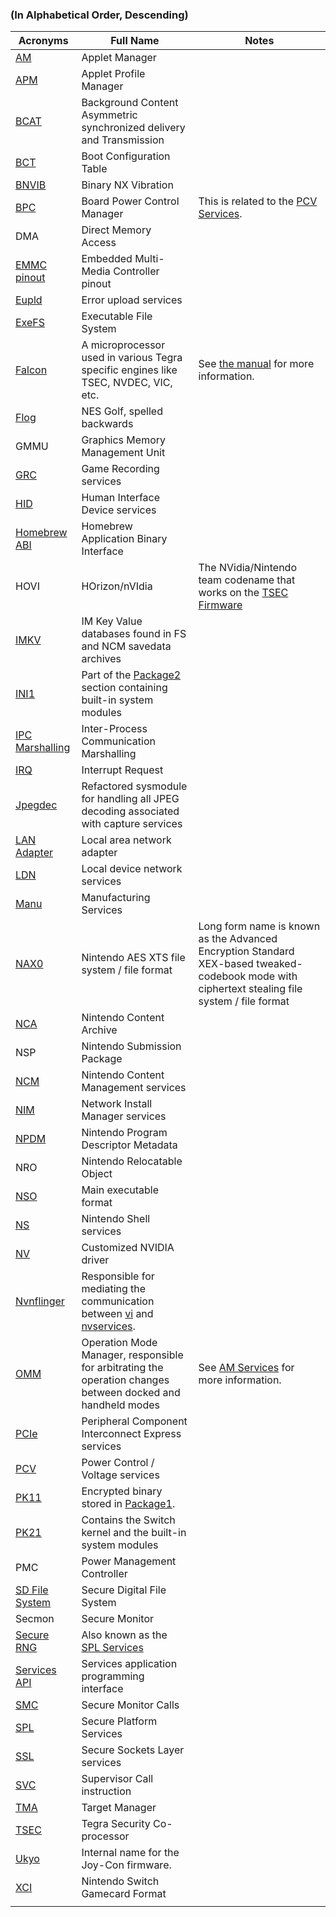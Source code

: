 ### (In Alphabetical Order, Descending)

| Acronyms                                                                   | Full Name                                                                                                                                 | Notes                                                                                                                                          |
| -------------------------------------------------------------------------- | ----------------------------------------------------------------------------------------------------------------------------------------- | ---------------------------------------------------------------------------------------------------------------------------------------------- |
| [AM](AM%20services.md "wikilink")                                          | Applet Manager                                                                                                                            |                                                                                                                                                |
| [APM](APM%20services.md "wikilink")                                        | Applet Profile Manager                                                                                                                    |                                                                                                                                                |
| [BCAT](BCAT%20services.md "wikilink")                                      | Background Content Asymmetric synchronized delivery and Transmission                                                                      |                                                                                                                                                |
| [BCT](BCT.md "wikilink")                                                   | Boot Configuration Table                                                                                                                  |                                                                                                                                                |
| [BNVIB](BNVIB.md "wikilink")                                               | Binary NX Vibration                                                                                                                       |                                                                                                                                                |
| [BPC](BPC%20services.md "wikilink")                                        | Board Power Control Manager                                                                                                               | This is related to the [PCV Services](PCV%20services#bpc.md##bpc "wikilink").                                                                  |
| DMA                                                                        | Direct Memory Access                                                                                                                      |                                                                                                                                                |
| [EMMC pinout](EMMC%20pinout.md "wikilink")                                 | Embedded Multi-Media Controller pinout                                                                                                    |                                                                                                                                                |
| [Eupld](Eupld%20services.md "wikilink")                                    | Error upload services                                                                                                                     |                                                                                                                                                |
| [ExeFS](ExeFS.md "wikilink")                                               | Executable File System                                                                                                                    |                                                                                                                                                |
| [Falcon](Falcon.md "wikilink")                                             | A microprocessor used in various Tegra specific engines like TSEC, NVDEC, VIC, etc.                                                       | See [the manual](http://envytools.readthedocs.io/en/latest/hw/falcon/intro.html) for more information.                                         |
| [Flog](Flog.md "wikilink")                                                 | NES Golf, spelled backwards                                                                                                               |                                                                                                                                                |
| GMMU                                                                       | Graphics Memory Management Unit                                                                                                           |                                                                                                                                                |
| [GRC](GRC%20services.md "wikilink")                                        | Game Recording services                                                                                                                   |                                                                                                                                                |
| [HID](HID%20services.md "wikilink")                                        | Human Interface Device services                                                                                                           |                                                                                                                                                |
| [Homebrew ABI](Homebrew%20ABI.md "wikilink")                               | Homebrew Application Binary Interface                                                                                                     |                                                                                                                                                |
| HOVI                                                                       | HOrizon/nVIdia                                                                                                                            | The NVidia/Nintendo team codename that works on the [TSEC Firmware](TSEC%20Firmware.md "wikilink")                                             |
| [IMKV](IMKV.md "wikilink")                                                 | IM Key Value databases found in FS and NCM savedata archives                                                                              |                                                                                                                                                |
| [INI1](INI1.md "wikilink")                                                 | Part of the [Package2](Package2.md "wikilink") section containing built-in system modules                                                 |                                                                                                                                                |
| [IPC Marshalling](IPC%20Marshalling.md "wikilink")                         | Inter-Process Communication Marshalling                                                                                                   |                                                                                                                                                |
| [IRQ](https://en.wikipedia.org/wiki/Interrupt_request_\(PC_architecture\)) | Interrupt Request                                                                                                                         |                                                                                                                                                |
| [Jpegdec](Jpegdec%20services.md "wikilink")                                | Refactored sysmodule for handling all JPEG decoding associated with capture services                                                      |                                                                                                                                                |
| [LAN Adapter](LAN%20Adapter.md "wikilink")                                 | Local area network adapter                                                                                                                |                                                                                                                                                |
| [LDN](LDN%20services.md "wikilink")                                        | Local device network services                                                                                                             |                                                                                                                                                |
| [Manu](Manu%20Services.md "wikilink")                                      | Manufacturing Services                                                                                                                    |                                                                                                                                                |
| [NAX0](NAX0.md "wikilink")                                                 | Nintendo AES XTS file system / file format                                                                                                | Long form name is known as the Advanced Encryption Standard XEX-based tweaked-codebook mode with ciphertext stealing file system / file format |
| [NCA](NCA%20Format.md "wikilink")                                          | Nintendo Content Archive                                                                                                                  |                                                                                                                                                |
| NSP                                                                        | Nintendo Submission Package                                                                                                               |                                                                                                                                                |
| [NCM](NCM%20services.md "wikilink")                                        | Nintendo Content Management services                                                                                                      |                                                                                                                                                |
| [NIM](NIM%20services.md "wikilink")                                        | Network Install Manager services                                                                                                          |                                                                                                                                                |
| [NPDM](NPDM.md "wikilink")                                                 | Nintendo Program Descriptor Metadata                                                                                                      |                                                                                                                                                |
| NRO                                                                        | Nintendo Relocatable Object                                                                                                               |                                                                                                                                                |
| [NSO](NSO.md "wikilink")                                                   | Main executable format                                                                                                                    |                                                                                                                                                |
| [NS](NS%20Services.md "wikilink")                                          | Nintendo Shell services                                                                                                                   |                                                                                                                                                |
| [NV](NV%20services.md "wikilink")                                          | Customized NVIDIA driver                                                                                                                  |                                                                                                                                                |
| [Nvnflinger](Nvnflinger%20services.md "wikilink")                          | Responsible for mediating the communication between [vi](Display%20services.md "wikilink") and [nvservices](NV%20services.md "wikilink"). |                                                                                                                                                |
| [OMM](AM%20services#omm.md##omm "wikilink")                                | Operation Mode Manager, responsible for arbitrating the operation changes between docked and handheld modes                               | See [AM Services](AM%20services.md "wikilink") for more information.                                                                           |
| [PCIe](PCIe%20services.md "wikilink")                                      | Peripheral Component Interconnect Express services                                                                                        |                                                                                                                                                |
| [PCV](PCV%20services.md "wikilink")                                        | Power Control / Voltage services                                                                                                          |                                                                                                                                                |
| [PK11](Package1.md "wikilink")                                             | Encrypted binary stored in [Package1](Package1.md "wikilink").                                                                            |                                                                                                                                                |
| [PK21](Package2.md "wikilink")                                             | Contains the Switch kernel and the built-in system modules                                                                                |                                                                                                                                                |
| PMC                                                                        | Power Management Controller                                                                                                               |                                                                                                                                                |
| [SD File System](SD%20Filesystem.md "wikilink")                            | Secure Digital File System                                                                                                                |                                                                                                                                                |
| Secmon                                                                     | Secure Monitor                                                                                                                            |                                                                                                                                                |
| [Secure RNG](Secure%20RNG%20services.md "wikilink")                        | Also known as the [SPL Services](SPL%20services.md "wikilink")                                                                            |                                                                                                                                                |
| [Services API](Services%20API.md "wikilink")                               | Services application programming interface                                                                                                |                                                                                                                                                |
| [SMC](SMC.md "wikilink")                                                   | Secure Monitor Calls                                                                                                                      |                                                                                                                                                |
| [SPL](SPL%20services.md "wikilink")                                        | Secure Platform Services                                                                                                                  |                                                                                                                                                |
| [SSL](SSL%20services.md "wikilink")                                        | Secure Sockets Layer services                                                                                                             |                                                                                                                                                |
| [SVC](SVC.md "wikilink")                                                   | Supervisor Call instruction                                                                                                               |                                                                                                                                                |
| [TMA](TMA%20services.md "wikilink")                                        | Target Manager                                                                                                                            |                                                                                                                                                |
| [TSEC](TSEC.md "wikilink")                                                 | Tegra Security Co-processor                                                                                                               |                                                                                                                                                |
| [Ukyo](Joy-Con%20Firmware.md "wikilink")                                   | Internal name for the Joy-Con firmware.                                                                                                   |                                                                                                                                                |
| [XCI](XCI.md "wikilink")                                                   | Nintendo Switch Gamecard Format                                                                                                           |                                                                                                                                                |
|                                                                            |                                                                                                                                           |                                                                                                                                                |
